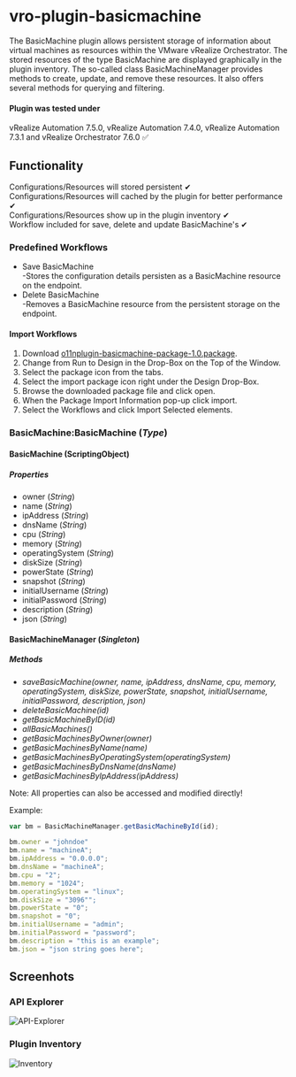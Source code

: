 # vro-plugin-basicmachine

The BasicMachine plugin allows persistent storage of information about virtual machines as resources within the VMware vRealize Orchestrator. The stored resources of the type BasicMachine are displayed graphically in the plugin inventory.
The so-called class BasicMachineManager provides methods to create, update, and remove these resources. It also offers several methods for querying and filtering.

#### Plugin was tested under <br/>
vRealize Automation 7.5.0, vRealize Automation 7.4.0, vRealize Automation 7.3.1  and vRealize Orchestrator 7.6.0 ✅

## Functionality
Configurations/Resources will stored persistent ✔ <br/>
Configurations/Resources will cached by the plugin for better performance ✔ <br/>
Configurations/Resources show up in the plugin inventory ✔ <br/>
Workflow included for save, delete and update BasicMachine's ✔ <br/>

### Predefined Workflows

* Save BasicMachine <br/>
-Stores the configuration details persisten as a BasicMachine resource on the endpoint.
* Delete BasicMachine <br/>
-Removes a BasicMachine resource from the persistent storage on the endpoint.

#### Import Workflows

1. Download [o11nplugin-basicmachine-package-1.0.package](https://github.com/evoila/vro-plugin-basicmachine/releases/download/v1.0/o11nplugin-basicmachine-package-1.0.package).
2. Change from Run to Design in the Drop-Box on the Top of the Window.
3. Select the package icon from the tabs.
4. Select the import package icon right under the Design Drop-Box.
5. Browse the downloaded package file and click open.
6. When the Package Import Information pop-up click import.
7. Select the Workflows and click Import Selected elements.


### BasicMachine:BasicMachine (*Type*)

#### BasicMachine (ScriptingObject)

##### Properties
* owner (*String*)
* name (*String*)
* ipAddress (*String*)
* dnsName (*String*)
* cpu (*String*)
* memory (*String*)
* operatingSystem (*String*)
* diskSize (*String*)
* powerState (*String*)
* snapshot (*String*)
* initialUsername (*String*)
* initialPassword (*String*)
* description (*String*)
* json (*String*)

#### BasicMachineManager (*Singleton*)

##### Methods
* *saveBasicMachine(owner, name, ipAddress, dnsName, cpu, memory, operatingSystem, diskSize, powerState, snapshot, initialUsername, initialPassword, description, json)*
* *deleteBasicMachine(id)*
* *getBasicMachineByID(id)*
* *allBasicMachines()*
* *getBasicMachinesByOwner(owner)*
* *getBasicMachinesByName(name)*
* *getBasicMachinesByOperatingSystem(operatingSystem)*
* *getBasicMachinesByDnsName(dnsName)*
* *getBasicMachinesByIpAddress(ipAddress)*

Note: All properties can also be accessed and modified directly!

Example:
```javascript
var bm = BasicMachineManager.getBasicMachineById(id);

bm.owner = "johndoe"
bm.name = "machineA";
bm.ipAddress = "0.0.0.0";
bm.dnsName = "machineA";
bm.cpu = "2";
bm.memory = "1024";
bm.operatingSystem = "linux";
bm.diskSize = "3096"";
bm.powerState = "0";
bm.snapshot = "0";
bm.initialUsername = "admin";
bm.initialPassword = "password";
bm.description = "this is an example";
bm.json = "json string goes here";
```

## Screenhots

### API Explorer
<img src="https://github.com/latzinger/vro-plugin-basicmachine/blob/master/images/apiexplorer.png" alt="API-Explorer"/>

### Plugin Inventory
<img src="https://github.com/latzinger/vro-plugin-basicmachine/blob/master/images/inventory.png" alt="Inventory"/>
